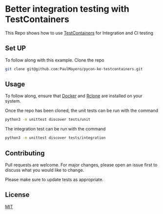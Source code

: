 # Better integration testing with TestContainers

This Repo shows how to use [TestContainers](https://testcontainers.com/)
for Integration and CI testing

## Set UP

To follow along with this example. Clone the repo

```bash
git clone git@github.com:PaulMayero/pycon-ke-testcontainers.git
```

## Usage

To follow along, ensure that [Docker](https://docs.docker.com/engine/install/)
and [Rclone](https://rclone.org/) are installed on your system.

Once the repo has been cloned, the unit tests can be run with the command

```bash
python3 -m unittest discover tests/unit
```

The integration test can be run with the command

```bash
python3 -m unittest discover tests/integration
```

## Contributing

Pull requests are welcome. For major changes, please open an issue first
to discuss what you would like to change.

Please make sure to update tests as appropriate.

## License

[MIT](https://choosealicense.com/licenses/mit/)